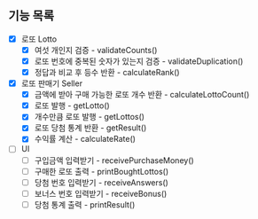 ## 기능 목록

- [x] 로또 Lotto
  - [x] 여섯 개인지 검증 - validateCounts()
  - [x] 로또 번호에 중복된 숫자가 있는지 검증 - validateDuplication()
  - [x] 정답과 비교 후 등수 반환 - calculateRank()
- [x] 로또 판매기 Seller
  - [x] 금액에 받아 구매 가능한 로또 개수 반환 - calculateLottoCount()
  - [x] 로또 발행 - getLotto()
  - [x] 개수만큼 로또 발행 - getLottos()
  - [x] 로또 당첨 통계 반환 - getResult()
  - [x] 수익률 계산 - calculateRate()
- [ ] UI
  - [ ] 구입금액 입력받기 - receivePurchaseMoney()
  - [ ] 구매한 로또 출력 - printBoughtLottos()
  - [ ] 당첨 번호 입력받기 - receiveAnswers()
  - [ ] 보너스 번호 입력받기 - receiveBonus()
  - [ ] 당첨 통계 출력 - printResult()
